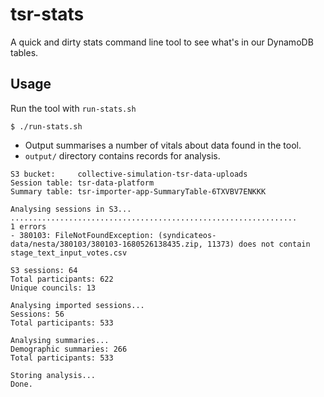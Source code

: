 # tsr-stats

A quick and dirty stats command line tool to see what's in our DynamoDB tables.

## Usage

Run the tool with `run-stats.sh`

```shell
$ ./run-stats.sh
```

- Output summarises a number of vitals about data found in the tool.
- `output/` directory contains records for analysis.

```text
S3 bucket:     collective-simulation-tsr-data-uploads
Session table: tsr-data-platform
Summary table: tsr-importer-app-SummaryTable-6TXVBV7ENKKK

Analysing sessions in S3...
................................................................
1 errors
- 380103: FileNotFoundException: (syndicateos-data/nesta/380103/380103-1680526138435.zip, 11373) does not contain stage_text_input_votes.csv

S3 sessions: 64
Total participants: 622
Unique councils: 13

Analysing imported sessions...
Sessions: 56
Total participants: 533

Analysing summaries...
Demographic summaries: 266
Total participants: 533

Storing analysis...
Done.
```
